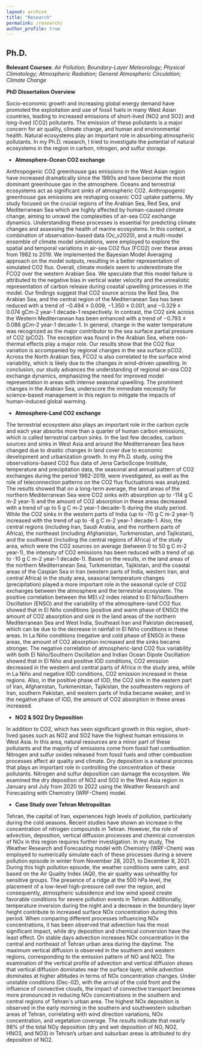 ```yaml
---
layout: archive
title: "Research"
permalink: /research/
author_profile: true
---
```


## Ph.D.

**Relevant Courses**: <i>Air Pollution; Boundary-Layer Meteorology; Physical Climatology; Atmospheric Radiation; General Atmospheric Circulation; Climate Change</i>

**PhD Dissertation Overview**

Socio-economic growth and increasing global energy demand have promoted the exploitation and use of fossil fuels in many West Asian countries, leading to increased emissions of short-lived (NO2 and SO2) and long-lived (CO2) pollutants. The emission of these pollutants is a major concern for air quality, climate change, and human and environmental health. Natural ecosystems play an important role in absorbing atmospheric pollutants. In my Ph.D. research, I tried to investigate the potential of natural ecosystems in the region in carbon, nitrogen, and sulfur storage.

* **Atmosphere-Ocean CO2 exchange**
  
Anthropogenic CO2 greenhouse gas emissions in the West Asian region have increased dramatically since the 1980s and have become the most dominant greenhouse gas in the atmosphere. Oceans and terrestrial ecosystems act as significant sinks of atmospheric CO2. Anthropogenic greenhouse gas emissions are reshaping oceanic CO2 uptake patterns. My study focused on the crucial regions of the Arabian Sea, Red Sea, and Mediterranean Sea which are highly affected by human-caused climate change, aiming to unravel the complexities of air-sea CO2 exchange dynamics. Understanding these processes is essential for predicting climate changes and assessing the health of marine ecosystems. In this context, a combination of observation-based data (Oc_v2020), and a multi-model ensemble of climate model simulations, were employed to explore the spatial and temporal variations in air-sea CO2 flux (FCO2) over these areas from 1982 to 2019. We implemented the Bayesian Model Averaging approach on the model outputs, resulting in a better representation of simulated CO2 flux. Overall, climate models seem to underestimate the FCO2 over the western Arabian Sea. We speculate that this model failure is attributed to the negative bias in vertical water velocity and the unrealistic representation of carbon release during coastal upwelling processes in the model. Our findings suggest that CO2 source across the Red Sea, the Arabian Sea, and the central region of the Mediterranean Sea has been reduced with a trend of −0.494 ± 0.009, −1.350 ± 0.001, and −0.329 ± 0.074 gCm-2 year-1 decade-1 respectively. In contrast, the CO2 sink across the Western Mediterranean has been enhanced with a trend of −0.793 ± 0.086 gCm-2 year-1 decade-1. In general, change in the water temperature was recognized as the major contributor to the sea surface partial pressure of CO2 (pCO2). The exception was found in the Arabian Sea, where non-thermal effects play a major role. Our results show that the CO2 flux variation is accompanied by regional changes in the sea surface pCO2. Across the North Arabian Sea, FCO2 is also correlated to the surface wind variability, which is likely due to the changes in wind-driven upwelling. In conclusion, our study advances the understanding of regional air-sea CO2 exchange dynamics, emphasizing the need for improved model representation in areas with intense seasonal upwelling. The prominent changes in the Arabian Sea, underscore the immediate necessity for science-based management in this region to mitigate the impacts of human-induced global warming.

* **Atmosphere-Land CO2 exchange**

The terrestrial ecosystem also plays an important role in the carbon cycle and each year absorbs more than a quarter of human carbon emissions, which is called terrestrial carbon sinks. In the last few decades, carbon sources and sinks in West Asia and around the Mediterranean Sea have changed due to drastic changes in land cover due to economic development and urbanization growth. In my Ph.D. study, using the observations-based CO2 flux data of Jena CarboScope Institute, temperature and precipitation data, the seasonal and annual pattern of CO2 exchanges during the period 1982-2019, were investigated, as well as the role of teleconnection patterns on the CO2 flux fluctuations was analyzed. The results showed that on a long-term average, the land areas of the northern Mediterranean Sea were CO2 sinks with absorption up to -114 g C m-2 year-1) and the amount of CO2 absorption in these areas decreased with a trend of up to 5 g C m-2 year-1 decade-1) during the study period. While the CO2 sinks in the western parts of India (up to -70 g C m-2 year-1) increased with the trend of up to -8 g C m-2 year-1 decade-1. Also, the central regions (including Iran, Saudi Arabia, and the northern parts of Africa), the northeast (including Afghanistan, Turkmenistan, and Tajikistan), and the southwest (including the central regions of Africa) of the study area, which were the CO2 sources on average (between 0 to 50 g C m-2 year-1), the intensity of CO2 emissions has been reduced with a trend of up to -10 g C m-2 year-1 decade-1). Based on the results, in the land areas of the northern Mediterranean Sea, Turkmenistan, Tajikistan, and the coastal areas of the Caspian Sea in Iran (western parts of India, western Iran, and central Africa) in the study area, seasonal temperature changes (precipitation) played a more important role in the seasonal cycle of CO2 exchanges between the atmosphere and the terrestrial ecosystem. The positive correlation between the MEI.v2 index related to El Niño/Southern Oscillation (ENSO) and the variability of the atmosphere-land CO2 flux showed that in El Niño conditions (positive and warm phase of ENSO) the amount of CO2 absorption and sink in the land areas of the northern Mediterranean Sea and West India, Southeast Iran and Pakistan decreased, which can be due to the decrease in rainfall in El Niño conditions in these areas. In La Niño conditions (negative and cold phase of ENSO) in these areas, the amount of CO2 absorption increased and the sinks became stronger. The negative correlation of atmospheric-land CO2 flux variability with both El Niño/Southern Oscillation and Indian Ocean Dipole Oscillation showed that in El Niño and positive IOD conditions, CO2 emission decreased in the western and central parts of Africa in the study area, while in La Niño and negative IOD conditions, CO2 emission increased in these regions. Also, in the positive phase of IOD, the CO2 sink in the eastern part of Iran, Afghanistan, Turkmenistan, Tajikistan, the southeastern regions of Iran, southern Pakistan, and western parts of India became weaker, and in the negative phase of IOD, the amount of CO2 absorption in these areas increased.

* **NO2 & SO2 Dry Deposition**

In addition to CO2, which has seen significant growth in this region, short-lived gases such as NO2 and SO2 have the highest human emissions in West Asia. In this area, natural resources are a minor part of these pollutants and the majority of emissions come from fossil fuel combustion. Nitrogen and sulfur oxides released from fossil fuels and other combustion processes affect air quality and climate. Dry deposition is a natural process that plays an important role in controlling the concentration of these pollutants. Nitrogen and sulfur deposition can damage the ecosystem. We examined the dry deposition of NO2 and SO2 in the West Asia region in January and July from 2020 to 2022 using the Weather Research and Forecasting with Chemistry (WRF-Chem) model. 

* **Case Study over Tehran Metropolitan**

Tehran, the capital of Iran, experiences high levels of pollution, particularly during the cold seasons. Recent studies have shown an increase in the concentration of nitrogen compounds in Tehran. However, the role of advection, deposition, vertical diffusion processes and chemical conversion of NOx in this region requires further investigation. In my study, The Weather Research and Forecasting model with Chemistry (WRF-Chem) was employed to numerically simulate each of these processes during a severe pollution episode in winter from November 28, 2021, to December 8, 2021. During this high pollution episode, the weather conditions were calm, and based on the Air Quality Index (AQI), the air quality was unhealthy for sensitive groups. The presence of a ridge at the 500 hPa level, the placement of a low-level high-pressure cell over the region, and consequently, atmospheric subsidence and low wind speed create favorable conditions for severe pollution events in Tehran. Additionally, temperature inversion during the night and a decrease in the boundary layer height contribute to increased surface NOx concentration during this period. When comparing different processes influencing NOx concentrations, it has been observed that advection has the most significant impact, while dry deposition and chemical conversion have the least effect. On stable days advection increases NOx concentration in the central and northeast of Tehran urban area during the daytime. The maximum vertical diffusion is observed in the southern and western regions, corresponding to the emission pattern of NO and NO2. The examination of the vertical profile of advection and vertical diffusion shows that vertical diffusion dominates near the surface layer, while advection dominates at higher altitudes in terms of NOx concentration changes. Under unstable conditions (Dec-02), with the arrival of the cold front and the influence of convective clouds, the impact of convective transport becomes more pronounced in reducing NOx concentrations in the southern and central regions of Tehran's urban area. The highest NOx deposition is observed in the early morning in the southern and southwestern suburban areas of Tehran, correlating with wind direction variations, NOx concentration, and vegetation coverage. The results indicate that nearly 98% of the total NOy deposition (dry and wet deposition of NO, NO2, HNO3, and NO3) in Tehran’s urban and suburban areas is attributed to dry deposition of NO2.
